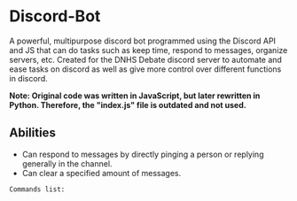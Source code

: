 # Discord-Bot
A powerful, multipurpose discord bot programmed using the Discord API and JS that can do tasks such as keep time, respond to messages, organize servers, etc. Created for the DNHS Debate discord server to automate and ease tasks on discord as well as give more control over different functions in discord.

**Note: Original code was written in JavaScript, but later rewritten in Python. Therefore, the "index.js" file is outdated and not used.**

## Abilities
- Can respond to messages by directly pinging a person or replying generally in the channel.
- Can clear a specified amount of messages.

```
Commands list:

```
